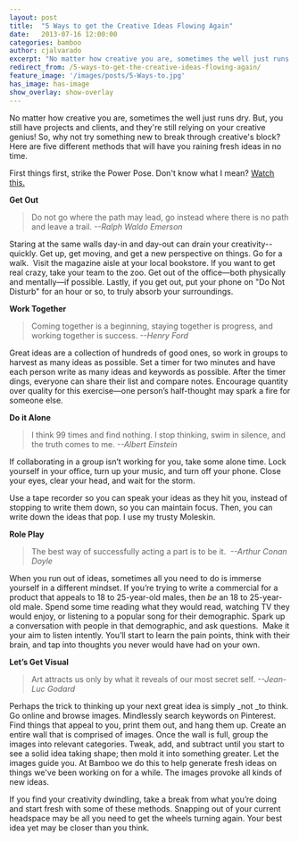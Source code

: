 ```yaml
---
layout: post
title:  "5 Ways to get the Creative Ideas Flowing Again"
date:   2013-07-16 12:00:00
categories: bamboo 
author: cjalvarado
excerpt: "No matter how creative you are, sometimes the well just runs dry. But, you still have projects and clients, and they're still relying on your creative genius!"
redirect_from: /5-ways-to-get-the-creative-ideas-flowing-again/
feature_image: '/images/posts/5-Ways-to.jpg'
has_image: has-image
show_overlay: show-overlay
---
```


No matter how creative you are, sometimes the well just runs dry. But, you still have projects and clients, and they're still relying on your creative genius! So, why not try something new to break through creative's block? Here are five different methods that will have you raining fresh ideas in no time.

First things first, strike the Power Pose. Don't know what I mean? [Watch this.](http://www.ted.com/talks/amy_cuddy_your_body_language_shapes_who_you_are.html)

**Get Out**

> Do not go where the path may lead, go instead where there is no path and leave a trail. _--Ralph Waldo Emerson_

Staring at the same walls day-in and day-out can drain your creativity--quickly. Get up, get moving, and get a new perspective on things. Go for a walk.  Visit the magazine aisle at your local bookstore. If you want to get real crazy, take your team to the zoo. Get out of the office—both physically and mentally—if possible. Lastly, if you get out, put your phone on "Do Not Disturb" for an hour or so, to truly absorb your surroundings.

**Work Together**

> Coming together is a beginning, staying together is progress, and working together is success. _--Henry Ford_

Great ideas are a collection of hundreds of good ones, so work in groups to harvest as many ideas as possible. Set a timer for two minutes and have each person write as many ideas and keywords as possible. After the timer dings, everyone can share their list and compare notes. Encourage quantity over quality for this exercise—one person’s half-thought may spark a fire for someone else.

**Do it Alone**

> I think 99 times and find nothing. I stop thinking, swim in silence, and the truth comes to me. _--Albert Einstein_  

If collaborating in a group isn’t working for you, take some alone time. Lock yourself in your office, turn up your music, and turn off your phone. Close your eyes, clear your head, and wait for the storm.

Use a tape recorder so you can speak your ideas as they hit you, instead of stopping to write them down, so you can maintain focus. Then, you can write down the ideas that pop. I use my trusty Moleskin.

**Role Play**

> The best way of successfully acting a part is to be it.  _--Arthur Conan Doyle_

When you run out of ideas, sometimes all you need to do is immerse yourself in a different mindset. If you’re trying to write a commercial for a product that appeals to 18 to 25-year-old males, then _be_ an 18 to 25-year-old male. Spend some time reading what they would read, watching TV they would enjoy, or listening to a popular song for their demographic. Spark up a conversation with people in that demographic, and ask questions.  Make it your aim to listen intently. You’ll start to learn the pain points, think with their brain, and tap into thoughts you never would have had on your own.

**Let’s Get Visual**

> Art attracts us only by what it reveals of our most secret self. _--Jean-Luc Godard_  

Perhaps the trick to thinking up your next great idea is simply _not _to think. Go online and browse images. Mindlessly search keywords on Pinterest. Find things that appeal to you, print them out, and hang them up. Create an entire wall that is comprised of images. Once the wall is full, group the images into relevant categories. Tweak, add, and subtract until you start to see a solid idea taking shape; then mold it into something greater. Let the images guide you. At Bamboo we do this to help generate fresh ideas on things we've been working on for a while. The images provoke all kinds of new ideas.

If you find your creativity dwindling, take a break from what you’re doing and start fresh with some of these methods. Snapping out of your current headspace may be all you need to get the wheels turning again. Your best idea yet may be closer than you think.

 